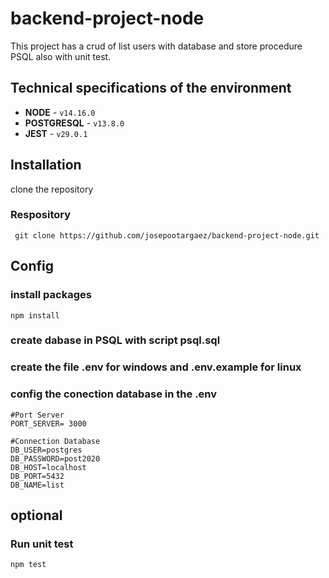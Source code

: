 # backend-project-node
   This project has a crud of list users with database and store procedure PSQL also with unit test.

## Technical specifications of the environment

* **NODE** - `v14.16.0`
* **POSTGRESQL** - `v13.8.0`
* **JEST** - `v29.0.1`


## Installation
 clone the repository

###  Respository
     git clone https://github.com/josepootargaez/backend-project-node.git


## Config

### install packages
    npm install

### create dabase in PSQL with script psql.sql

### create the file .env for windows and .env.example for linux

### config the conection database in the .env
    #Port Server
    PORT_SERVER= 3000

    #Connection Database
    DB_USER=postgres
    DB_PASSWORD=post2020
    DB_HOST=localhost
    DB_PORT=5432
    DB_NAME=list




## optional
 ### Run unit test
    npm test

